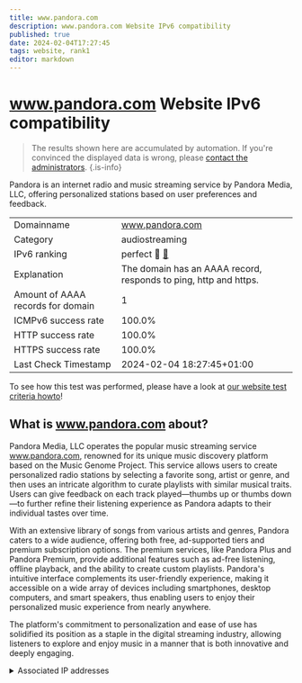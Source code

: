 ```yaml
---
title: www.pandora.com
description: www.pandora.com Website IPv6 compatibility
published: true
date: 2024-02-04T17:27:45
tags: website, rank1
editor: markdown
---
```


# www.pandora.com Website IPv6 compatibility

> The results shown here are accumulated by automation. If you're convinced the displayed data is wrong, please [contact the administrators](/howto/chat). 
{.is-info}

Pandora is an internet radio and music streaming service by Pandora Media, LLC, offering personalized stations based on user preferences and feedback.


|   |   |
| - | - |
| Domainname | www.pandora.com
| Category | audiostreaming |
| IPv6 ranking | perfect :1st_place_medal: [🔗](/howto/ranking) |
| Explanation | The domain has an AAAA record, responds to ping, http and https. |
| Amount of AAAA records for domain | 1 |
| ICMPv6 success rate | 100.0%|
| HTTP success rate | 100.0% |
| HTTPS success rate | 100.0% |
| Last Check Timestamp | 2024-02-04 18:27:45+01:00 |

To see how this test was performed, please have a look at [our website test criteria howto](/howto/testcriteria/website)!


## What is www.pandora.com about?
Pandora Media, LLC operates the popular music streaming service www.pandora.com, renowned for its unique music discovery platform based on the Music Genome Project. This service allows users to create personalized radio stations by selecting a favorite song, artist or genre, and then uses an intricate algorithm to curate playlists with similar musical traits. Users can give feedback on each track played—thumbs up or thumbs down—to further refine their listening experience as Pandora adapts to their individual tastes over time.

With an extensive library of songs from various artists and genres, Pandora caters to a wide audience, offering both free, ad-supported tiers and premium subscription options. The premium services, like Pandora Plus and Pandora Premium, provide additional features such as ad-free listening, offline playback, and the ability to create custom playlists. Pandora's intuitive interface complements its user-friendly experience, making it accessible on a wide array of devices including smartphones, desktop computers, and smart speakers, thus enabling users to enjoy their personalized music experience from nearly anywhere.

The platform's commitment to personalization and ease of use has solidified its position as a staple in the digital streaming industry, allowing listeners to explore and enjoy music in a manner that is both innovative and deeply engaging.



<details>
<summary>Associated IP addresses</summary>

2620:106:e007:f00f::3b

</details>
